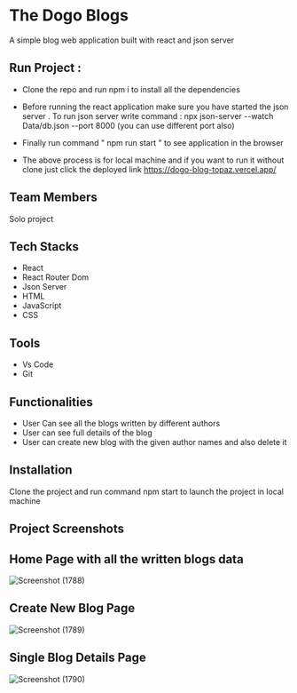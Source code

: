 # The Dogo Blogs

A simple blog web application built with react and json server

## Run Project : 
- Clone the repo  and run npm i to install all the dependencies

- Before running the react application make sure you have started the json server .
To run json server write command :  npx  json-server  --watch Data/db.json  --port 8000  (you can use different port also)

- Finally run command " npm run start " to see application in the browser

- The  above process is for local machine and if you want to run it without clone just click the deployed link 
https://dogo-blog-topaz.vercel.app/

## Team Members
Solo project
 
 ## Tech Stacks
 - React
 - React Router Dom
 - Json Server
 - HTML
 - JavaScript
 - CSS


## Tools

 - Vs Code
 - Git


## Functionalities
- User Can see all the blogs written by different authors
- User can see full details of the blog
- User can  create new blog with the given author names and also delete it


## Installation

Clone the project and  run command  npm start to launch the project in local machine

    
## Project Screenshots

## Home Page with all the written blogs data
![Screenshot (1788)](https://user-images.githubusercontent.com/63330022/190323290-02eeff41-413f-4a64-a921-53ec16bd6fd8.png)


## Create New Blog Page 
![Screenshot (1789)](https://user-images.githubusercontent.com/63330022/190323334-d013e777-745a-41cd-8a65-8a68d33726a8.png)


## Single Blog Details Page

![Screenshot (1790)](https://user-images.githubusercontent.com/63330022/190323397-d9aa7c17-4969-4338-ae6c-4c0a54765fe1.png)


